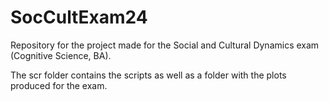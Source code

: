 # SocCultExam24
Repository for the project made for the Social and Cultural Dynamics exam (Cognitive Science, BA). 

The scr folder contains the scripts as well as a folder with the plots produced for the exam. 
